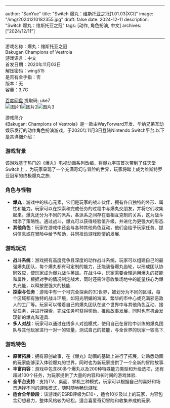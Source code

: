 
---
author: "SanYue"
title: "Switch 爆丸：维斯托亚之冠[1.01.03|XCI]"
image: "/img/20241210182355.jpg"
draft: false
date: 2024-12-11
description: "Switch 爆丸：维斯托亚之冠"
tags: [动作, 角色扮演, 中文]
archives: ["2024/12/11"]

---

游戏名称：爆丸：维斯托亚之冠   
Bakugan Champions of Vestroia    
游戏语言：中文  
首发日期：2020年11月03日  
解压密码：wing515  
是否有金手指：否  
版本：无   
容量：3.7G

[百度网盘](https://pan.baidu.com/s/1FZaeRER6a0x0RLWy0hqSPg) 提取码: uke7  
![图片1](/img/sc8fdl.jpg)![图片2](/img/sc8fdm.jpg)![图片3](/img/sc8fdn.jpg)  

游戏简介  
《Bakugan: Champions of Vestroia》是一款由WayForward开发、华纳兄弟互动娱乐发行的动作角色扮演游戏，于2020年11月3日登陆Nintendo Switch平台.以下是其详细介绍：

### 游戏背景
该游戏基于热门的《爆丸》电视动画系列改编，将爆丸宇宙首次带到了任天堂Switch上 ，为玩家呈现了一个充满奇幻与冒险的世界，玩家将踏上成为维斯特罗亚冠军的终极爆丸之旅.

### 角色与怪物
- **爆丸**：游戏中的核心元素，它们是玩家的战斗伙伴，拥有各自独特的外形、属性和能力。玩家可以在探索和完成任务的过程中与爆丸交朋友，并将它们收集起来。爆丸还分为不同的派系，各派系之间存在着相互克制的关系，这为战斗增添了策略性。通过战斗，爆丸可以获得经验值升级，并进化为更强大的形态.
- **其他角色**：玩家在游戏中还会与各种其他角色互动，他们会给予玩家任务、提供信息或在冒险中给予帮助，共同推动游戏剧情的发展.

### 游戏玩法
- **战斗系统**：游戏拥有高度竞争且深度的动作战斗系统，玩家可以组建自己的最强爆丸团队，每个爆丸都有可定制的能力，还能装备爆丸齿轮，以形成团队协同效应，使玩家成为爆丸战斗英雄。在战斗中，玩家需要合理运用爆丸的技能和属性，根据对手的情况制定战术，同时还需注意收集场地中的能量核心为爆丸充能，以释放更强大的技能.
- **探索与任务**：游戏中有一个可完全探索的3D世界，被划分为不同的区域，每个区域都有独特的战斗环境，如阳光明媚的海滨、繁华的市中心或充满邪恶敌人的工厂等。玩家可以带着自己的爆丸团队在这个世界中与其他角色互动、接受任务，并进行探索，完成任务可获得奖励，推动故事发展，同时也有机会发现新的爆丸和道具.
- **多人对战**：玩家可以通过在线多人对战模式，使用自己在冒险中训练的爆丸团队与其他玩家进行一对一的较量，测试自己的技能，与全世界的玩家一较高下.

### 游戏特色
- **原著拓展**：拥有原创故事，在《爆丸》动画的基础上进行了拓展，让熟悉动画的玩家能够深入体验爆丸的世界，同时也为新玩家提供了一个全新的冒险故事.
- **丰富内容**：游戏中包含80多个爆丸以及200种特殊能力类型和升级选项，还有超过100个任务，为玩家提供了大量的内容和长时间的游戏体验.
- **全平台支持**：支持TV、桌面、掌机三种模式，玩家可以根据自己的喜好和场景选择不同的游戏模式，随时随地畅玩游戏.
- **适合全年龄段**：该游戏的ESRB评级为E10+，适合10岁及以上的玩家，内容包含幻想暴力，整体风格较为轻松，适合喜爱奇幻冒险和收集养成的玩家.
 
